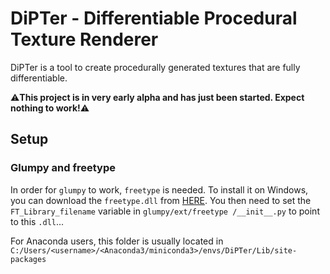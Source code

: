 # DiPTer - Differentiable Procedural Texture Renderer

DiPTer is a tool to create procedurally generated textures that are fully differentiable.
 
 :warning:**This project is in very early alpha and has just been started. Expect nothing to work!**:warning:
 
 
## Setup

### Glumpy and freetype
In order for `glumpy` to work, `freetype` is needed. To install it on Windows, you can download the `freetype.dll` from 
[HERE](https://github.com/ubawurinna/freetype-windows-binaries/blob/master/win64/freetype.dll). You then need to set the `FT_Library_filename` variable in `glumpy/ext/freetype
/__init__.py` to point to this `.dll`...

For Anaconda users, this folder is usually located in `C:/Users/<username>/<Anaconda3/miniconda3>/envs/DiPTer/Lib/site-packages`
